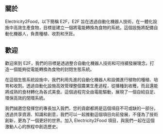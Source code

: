 ## 關於

Electricity2Food，以下簡稱 E2F，E2F 旨在透過自動化機器人技術，在一體化設施中高效生產食物，目標是建立一個將電能轉換為食物的系統。這個設施將配備自動化機器人，負責種植、收割和烹飪。

## 歡迎

歡迎來到 E2F，我們的目標是透過整合自動化機器人技術和可持續發展理念，打造一個能夠從電能轉換為食物的封閉生態系統。

在這個生態系統設施中，我們利用先進的自動化機器人和設備進行植物的種植、培育和收割。透過自動化設施高效管理整個農業生產過程，從播種到收穫，而且還能將成熟的食材轉化為各式美食。這個過程完全由電能驅動，展現了一個自給自足、環保高效的閉環系統。

我們誠邀您發揮您的專長加入我們，您的貢獻都將是這個項目不可或缺的一部分。透過共享資源、知識和創意，我們可以一起推動這個項目向前發展，不僅為了技術創新，更為了一個更好的世界。加入 Electricity2Food 項目，與我們一起在這個激動人心的旅程中創造歷史。

